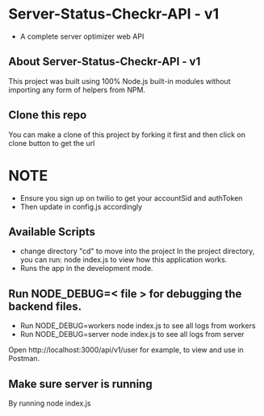 # Server-Status-Checkr-API - v1
- A complete server optimizer web API

## About Server-Status-Checkr-API - v1    
This project was built using 100% Node.js built-in modules without importing any form of helpers from NPM.

## Clone this repo
You can make a clone of this project by forking it first and then click on clone button to get the url

# NOTE
- Ensure you sign up on twilio to get your accountSid and authToken
- Then update in config.js accordingly

## Available Scripts
- change directory "cd" to move into the project 
In the project directory, you can run: 
node index.js to view how this application works.
- Runs the app in the development mode.

## Run NODE_DEBUG=< file > for debugging the backend files.
- Run NODE_DEBUG=workers node index.js to see all logs from workers
- Run NODE_DEBUG=server node index.js to see all logs from server

Open http://localhost:3000/api/v1/user for example, to view and use in Postman.

## Make sure server is running 
By running node index.js
